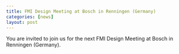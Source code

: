 ```yaml
---
title: FMI Design Meeting at Bosch in Renningen (Germany)
categories: [news]
layout: post
---
```


You are invited to join us for the next FMI Design Meeting at Bosch in Renningen (Germany).

